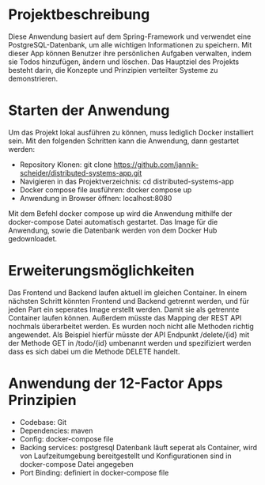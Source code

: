 # Projektbeschreibung
 Diese Anwendung basiert auf dem Spring-Framework und verwendet eine PostgreSQL-Datenbank, um alle wichtigen Informationen zu speichern. 
 Mit dieser App können Benutzer ihre persönlichen Aufgaben verwalten, indem sie Todos hinzufügen, ändern und löschen. Das Hauptziel des Projekts besteht darin, die Konzepte und Prinzipien verteilter Systeme zu demonstrieren.
 
 # Starten der Anwendung 
 Um das Projekt lokal ausführen zu können, muss lediglich Docker installiert sein. Mit den folgenden Schritten kann die Anwendung, dann gestartet werden:
 
 * Repository Klonen: git clone https://github.com/jannik-scheider/distributed-systems-app.git
 * Navigieren in das Projektverzeichnis: cd distributed-systems-app
 * Docker compose file ausführen: docker compose up
 * Anwendung in Browser öffnen: localhost:8080

 Mit dem Befehl docker compose up wird die Anwendung mithilfe der docker-compose Datei automatisch gestartet. Das Image für die Anwendung, sowie die Datenbank 
 werden von dem Docker Hub gedownloadet. 

 
 # Erweiterungsmöglichkeiten
 Das Frontend und Backend laufen aktuell im gleichen Container. In einem nächsten Schritt könnten Frontend und Backend getrennt werden, und für jeden Part ein seperates Image erstellt werden. Damit sie als getrennte Container laufen können.
 Außerdem müsste das Mapping der REST API nochmals überarbeitet werden. Es wurden noch nicht alle Methoden richtig angewendet. Als Beispiel hierfür müsste der API Endpunkt /delete/{id} mit der Methode GET in /todo/{id} umbenannt werden 
 und spezifiziert werden dass es sich dabei um die Methode DELETE handelt.

 # Anwendung der 12-Factor Apps Prinzipien
* Codebase: Git
* Dependencies: maven
* Config: docker-compose file
* Backing services: postgresql Datenbank läuft seperat als Container, wird von Laufzeitumgebung bereitgestellt und Konfigurationen sind in docker-compose Datei angegeben
* Port Binding: definiert in docker-compose file
